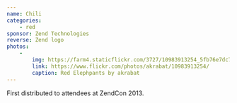 ```yaml
---
name: Chili
categories:
    - red
sponsor: Zend Technologies
reverse: Zend logo
photos:
    -
        img: https://farm4.staticflickr.com/3727/10983913254_5fb76e7dc7_n.jpg
        link: https://www.flickr.com/photos/akrabat/10983913254/
        caption: Red Elephpants by akrabat
---
```

First distributed to attendees at ZendCon 2013.